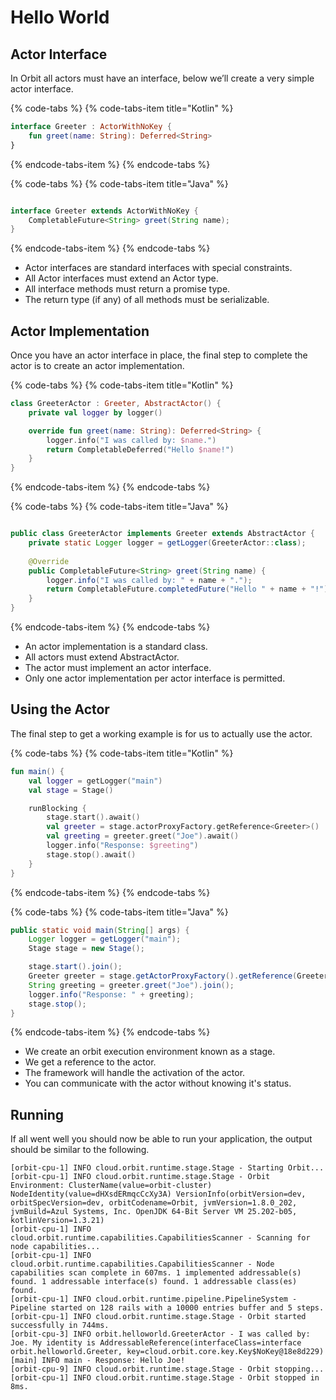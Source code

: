 # Hello World

## Actor Interface

In Orbit all actors must have an interface, below we’ll create a very simple actor interface.

{% code-tabs %}
{% code-tabs-item title="Kotlin" %}
```kotlin
interface Greeter : ActorWithNoKey {
    fun greet(name: String): Deferred<String>
}
```
{% endcode-tabs-item %}
{% endcode-tabs %}

{% code-tabs %}
{% code-tabs-item title="Java" %}
```java
interface Greeter extends ActorWithNoKey {
    CompletableFuture<String> greet(String name);
}
```
{% endcode-tabs-item %}
{% endcode-tabs %}

* Actor interfaces are standard interfaces with special constraints.
* All Actor interfaces must extend an Actor type.
* All interface methods must return a promise type.
* The return type \(if any\) of all methods must be serializable.

## Actor Implementation

Once you have an actor interface in place, the final step to complete the actor is to create an actor implementation.

{% code-tabs %}
{% code-tabs-item title="Kotlin" %}
```kotlin
class GreeterActor : Greeter, AbstractActor() {
    private val logger by logger()

    override fun greet(name: String): Deferred<String> {
        logger.info("I was called by: $name.")
        return CompletableDeferred("Hello $name!")
    }
}
```
{% endcode-tabs-item %}
{% endcode-tabs %}

{% code-tabs %}
{% code-tabs-item title="Java" %}
```java
public class GreeterActor implements Greeter extends AbstractActor {
    private static Logger logger = getLogger(GreeterActor::class);
    
    @Override
    public CompletableFuture<String> greet(String name) {
        logger.info("I was called by: " + name + ".");
        return CompletableFuture.completedFuture("Hello " + name + "!");
    }
}
```
{% endcode-tabs-item %}
{% endcode-tabs %}

* An actor implementation is a standard class.
* All actors must extend AbstractActor.
* The actor must implement an actor interface.
* Only one actor implementation per actor interface is permitted.

## Using the Actor

The final step to get a working example is for us to actually use the actor.

{% code-tabs %}
{% code-tabs-item title="Kotlin" %}
```kotlin
fun main() {
    val logger = getLogger("main")
    val stage = Stage()

    runBlocking {
        stage.start().await()
        val greeter = stage.actorProxyFactory.getReference<Greeter>()
        val greeting = greeter.greet("Joe").await()
        logger.info("Response: $greeting")
        stage.stop().await()
    }
}
```
{% endcode-tabs-item %}
{% endcode-tabs %}

{% code-tabs %}
{% code-tabs-item title="Java" %}
```java
public static void main(String[] args) {
    Logger logger = getLogger("main");
    Stage stage = new Stage();

    stage.start().join();
    Greeter greeter = stage.getActorProxyFactory().getReference(Greeter.class);
    String greeting = greeter.greet("Joe").join(); 
    logger.info("Response: " + greeting);
    stage.stop();
}
```
{% endcode-tabs-item %}
{% endcode-tabs %}

* We create an orbit execution environment known as a stage.
* We get a reference to the actor.
* The framework will handle the activation of the actor.
* You can communicate with the actor without knowing it's status.

## Running

If all went well you should now be able to run your application, the output should be similar to the following.

```text
[orbit-cpu-1] INFO cloud.orbit.runtime.stage.Stage - Starting Orbit...
[orbit-cpu-1] INFO cloud.orbit.runtime.stage.Stage - Orbit Environment: ClusterName(value=orbit-cluster) NodeIdentity(value=dHXsdERmqcCcXy3A) VersionInfo(orbitVersion=dev, orbitSpecVersion=dev, orbitCodename=Orbit, jvmVersion=1.8.0_202, jvmBuild=Azul Systems, Inc. OpenJDK 64-Bit Server VM 25.202-b05, kotlinVersion=1.3.21)
[orbit-cpu-1] INFO cloud.orbit.runtime.capabilities.CapabilitiesScanner - Scanning for node capabilities...
[orbit-cpu-1] INFO cloud.orbit.runtime.capabilities.CapabilitiesScanner - Node capabilities scan complete in 607ms. 1 implemented addressable(s) found. 1 addressable interface(s) found. 1 addressable class(es) found. 
[orbit-cpu-1] INFO cloud.orbit.runtime.pipeline.PipelineSystem - Pipeline started on 128 rails with a 10000 entries buffer and 5 steps.
[orbit-cpu-1] INFO cloud.orbit.runtime.stage.Stage - Orbit started successfully in 744ms.
[orbit-cpu-3] INFO orbit.helloworld.GreeterActor - I was called by: Joe. My identity is AddressableReference(interfaceClass=interface orbit.helloworld.Greeter, key=cloud.orbit.core.key.Key$NoKey@18e8d229)
[main] INFO main - Response: Hello Joe!
[orbit-cpu-9] INFO cloud.orbit.runtime.stage.Stage - Orbit stopping...
[orbit-cpu-1] INFO cloud.orbit.runtime.stage.Stage - Orbit stopped in 8ms.

```

